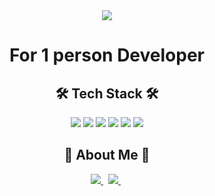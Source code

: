 <div align="center">
  <img src="https://capsule-render.vercel.app/api?type=waving&color=2596be&text=Dongkyu%20Lee&fontAlign=78&height=200&fontSize=50&fontColor=ffffff">
</div>

<h1 align="center">For 1 person Developer</h2>


<h2 align="center">🛠 Tech Stack 🛠</h2>

<p align="center"> 
  <img src="https://img.shields.io/badge/Java-007396?style=flat-square&logo=Java&logoColor=white"/> 
  <img src="https://img.shields.io/badge/Spring-6DB33F?style=flat-square&logo=Spring&logoColor=white"/> 
  <img src="https://img.shields.io/badge/MySQL-4479A1?style=flat-square&logo=MySQL&logoColor=white"/>
  <img src="https://img.shields.io/badge/Oracle-F80000?style=flat-square&logo=Oracle&logoColor=white"/> 
  <img src="https://img.shields.io/badge/Javascript-F7DF1E?style=flat-square&logo=Javascript&logoColor=white"/> 
  <img src="https://img.shields.io/badge/Amazon AWS-232F3E?style=flat-square&logo=Amazon AWS&logoColor=white"/> 
</p>

<h2 align="center">🎳 About Me 🎳</h2>

<p align="center">
  <a href="https://velog.io/@ghh607"><img src="https://img.shields.io/badge/Velog-20C997?style=flat&logo=Velog&logoColor=white&link=https://velog.io/@ghh607"/>
  </a>&nbsp
  <a href="https://github.com/LOBSTER10000"><img src="https://img.shields.io/badge/GitHub-181717?style=flat&logo=GitHub&logoColor=white&link=https://github.com/LOBSTER10000"/>
  </a>&nbsp
</p>

